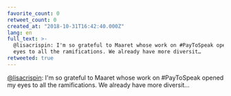 ```yaml
---
favorite_count: 0
retweet_count: 0
created_at: "2018-10-31T16:42:40.000Z"
lang: en
full_text: >-
  @lisacrispin: I'm so grateful to Maaret whose work on #PayToSpeak opened my
  eyes to all the ramifications. We already have more diversit…
retweeted: true
---
```


[@lisacrispin](https://twitter.com/lisacrispin): I'm so grateful to Maaret whose
work on #PayToSpeak opened my eyes to all the ramifications. We already have
more diversit…
